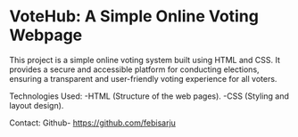 # VoteHub: A Simple Online Voting Webpage

This project is a simple online voting system built using HTML and CSS. It provides a secure and accessible platform for conducting elections, ensuring a transparent and user-friendly voting experience for all voters.

Technologies Used:
-HTML (Structure of the web pages).
-CSS (Styling and layout design).

Contact:
Github- https://github.com/febisarju
